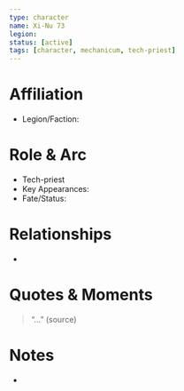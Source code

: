 ```yaml
---
type: character
name: Xi-Nu 73
legion:
status: [active]
tags: [character, mechanicum, tech-priest]
---
```

# Affiliation
- Legion/Faction: 

# Role & Arc
- Tech-priest
- Key Appearances:  
- Fate/Status:  

# Relationships
-

# Quotes & Moments
> “...” (source)

# Notes
- 
